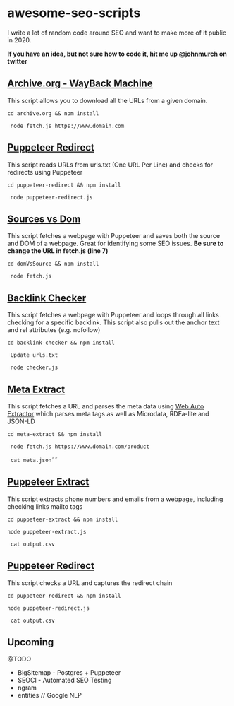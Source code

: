 # awesome-seo-scripts

I write a lot of random code around SEO and want to make more of it public in 2020.

**If you have an idea, but not sure how to code it, hit me up [@johnmurch](https://www.twitter.com/johnmurch) on twitter**

## [Archive.org - WayBack Machine](https://github.com/johnmurch/awesome-seo-scripts/tree/master/archive.org)

This script allows you to download all the URLs from a given domain.

`cd archive.org && npm install`

` node fetch.js https://www.domain.com`

## [Puppeteer Redirect](https://github.com/johnmurch/awesome-seo-scripts/tree/master/puppeteer-redirect)

This script reads URLs from urls.txt (One URL Per Line) and checks for redirects using Puppeteer

`cd puppeteer-redirect && npm install`

` node puppeteer-redirect.js`

## [Sources vs Dom](https://github.com/johnmurch/awesome-seo-scripts/tree/master/domVsSource)

This script fetches a webpage with Puppeteer and saves both the source and DOM of a webpage. Great for identifying some SEO issues. **Be sure to change the URL in fetch.js (line 7)**

`cd domVsSource && npm install`

` node fetch.js`

## [Backlink Checker](https://github.com/johnmurch/awesome-seo-scripts/tree/master/backlink-checker)

This script fetches a webpage with Puppeteer and loops through all links checking for a specific backlink. This script also pulls out the anchor text and rel attributes (e.g. nofollow)

`cd backlink-checker && npm install`

` Update urls.txt`

` node checker.js`

## [Meta Extract](https://github.com/johnmurch/awesome-seo-scripts/tree/master/meta-extract)

This script fetches a URL and parses the meta data using [Web Auto Extractor](https://github.com/indix/web-auto-extractor#readme) which parses meta tags as well as Microdata, RDFa-lite and JSON-LD

`cd meta-extract && npm install`

` node fetch.js https://www.domain.com/product`

` cat meta.json`˜˜

## [Puppeteer Extract](https://github.com/johnmurch/awesome-seo-scripts/tree/master/puppeteer-extract)

This script extracts phone numbers and emails from a webpage, including checking links mailto tags

`cd puppeteer-extract && npm install`

`node puppeteer-extract.js`

` cat output.csv`

## [Puppeteer Redirect](https://github.com/johnmurch/awesome-seo-scripts/tree/master/puppeteer-redirect)

This script checks a URL and captures the redirect chain

`cd puppeteer-redirect && npm install`

`node puppeteer-redirect.js`

` cat output.csv`

## Upcoming

@TODO

- BigSitemap - Postgres + Puppeteer
- SEOCI - Automated SEO Testing
- ngram
- entities // Google NLP
